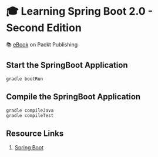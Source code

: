 # :mortar_board: Learning Spring Boot 2.0 - Second Edition

:books: [eBook][ebook] on Packt Publishing

## Start the SpringBoot Application

```shell
gradle bootRun
```

## Compile the SpringBoot Application

```shell
gradle compileJava
gradle compileTest
```

## Resource Links

1. [Spring Boot](https://spring.io/projects/spring-boot)

[ebook]: https://www.packtpub.com/product/learning-spring-boot-2-0-second-edition/9781786463784
